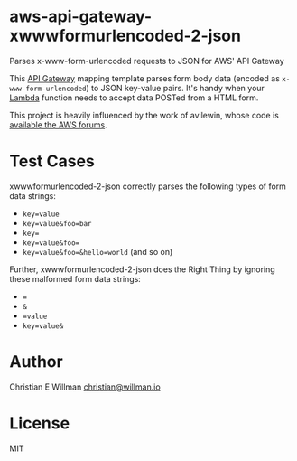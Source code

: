 # aws-api-gateway-xwwwformurlencoded-2-json
Parses x-www-form-urlencoded requests to JSON for AWS' API Gateway

This [API Gateway](https://aws.amazon.com/api-gateway/) mapping template parses
form body data (encoded as `x-www-form-urlencoded`) to JSON key-value pairs. It's handy when
your [Lambda](https://aws.amazon.com/lambda/) function needs to accept data POSTed from a HTML form.

This project is heavily influenced by the work of avilewin, whose code is
[available the AWS forums](https://forums.aws.amazon.com/thread.jspa?messageID=673012&tstart=0#673012).

# Test Cases
xwwwformurlencoded-2-json correctly parses the following types of form data strings:

- `key=value`
- `key=value&foo=bar`
- `key=`
- `key=value&foo=`
- `key=value&foo=&hello=world` (and so on)

Further, xwwwformurlencoded-2-json does the Right Thing by ignoring these malformed
form data strings:

- `=`
- `&`
- `=value`
- `key=value&`

# Author
Christian E Willman
christian@willman.io

# License
MIT

